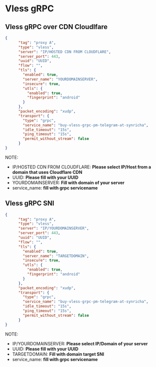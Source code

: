 # Vless gRPC
## Vless gRPC over CDN Cloudlfare
```json
{
      "tag": "proxy A",
      "type": "vless",
      "server": "IP/HOSTED CDN FROM CLOUDFLARE",
      "server_port": 443,
      "uuid": "UUID",
      "flow": "",
      "tls": {
        "enabled": true,
        "server_name": "YOURDOMAINSERVER",
        "insecure": true,
        "utls": {
          "enabled": true,
          "fingerprint": "android"
        }
      },
      "packet_encoding": "xudp",
      "transport": {
        "type": "grpc",
        "service_name": "buy-vless-grpc-pm-telegram-at-synricha",
        "idle_timeout": "15s",
        "ping_timeout": "15s",
        "permit_without_stream": false
      }
}
```
NOTE:
- IP/HOSTED CDN FROM CLOUDFLARE: **Please select IP/Host from a domain that uses Cloudflare CDN**
- UUID: **Please fill with your UUID**
- YOURDOMAINSERVER: **Fill with domain of your server**
- service_name: **fill with grpc servicename**

## Vless gRPC SNI
```json
{
      "tag": "proxy A",
      "type": "vless",
      "server": "IP/YOURDOMAINSERVER",
      "server_port": 443,
      "uuid": "UUID",
      "flow": "",
      "tls": {
        "enabled": true,
        "server_name": "TARGETDOMAIN",
        "insecure": true,
        "utls": {
          "enabled": true,
          "fingerprint": "android"
        }
      },
      "packet_encoding": "xudp",
      "transport": {
        "type": "grpc",
        "service_name": "buy-vless-grpc-pm-telegram-at-synricha",
        "idle_timeout": "15s",
        "ping_timeout": "15s",
        "permit_without_stream": false
      }
}
```
NOTE:
- IP/YOURDOMAINSERVER: **Please select IP/Domain of your server**
- UUID: **Please fill with your UUID**
- TARGETDOMAIN: **Fill with domain target SNI**
- service_name: **fill with grpc servicename**